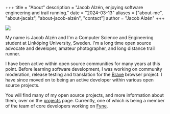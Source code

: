 +++
title = "About"
description = "Jacob Alzén, enjoying software engineering and trail running."
date = "2024-03-13"
aliases = ["about-me", "about-jacalz", "about-jacob-alzén", "contact"]
author = "Jacob Alzén"
+++

![](/img/avatar.jpg)

My name is Jacob Alzén and I'm a Computer Science and Engineering student at Linköping University, Sweden.
I'm a long time open source advocate and developer, amateur photographer, and long distance trail runner.

I have been active within open source communities for many years at this point.
Before learning software development, I was working on community moderation, release testing and translation for the [Brave](https://brave.com/) browser project. 
I have since moved on to being an active developer within various open source projects.

You will find many of my open source projects, and more information about them, over on the [projects](/projects) page.
Currently, one of which is being a member of the team of core developers working on [Fyne](https://fyne.io). 
